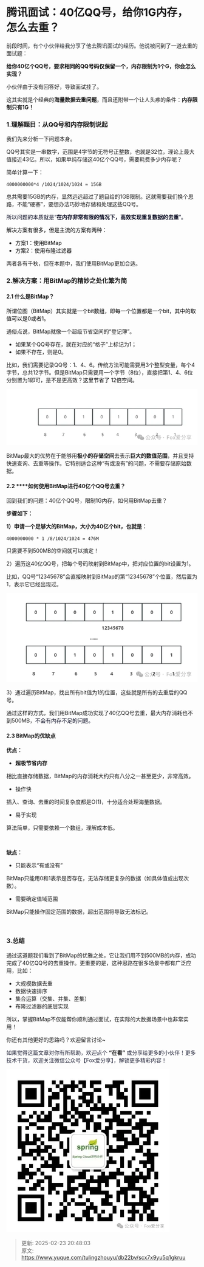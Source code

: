 # 腾讯面试：40亿QQ号，给你1G内存，怎么去重？

<font style="color:rgb(0, 0, 0);">前段时间，</font><font style="color:rgb(36, 41, 46);">有个小伙伴给我分享了他去腾讯面试的经历。他说被</font><font style="color:rgba(0, 0, 0, 0.9);">问到了一道去重的面试题：</font>

**<font style="color:rgba(0, 0, 0, 0.9);">给你40亿个QQ号，要求</font>****<font style="color:rgb(1, 1, 1);">相同的QQ号码仅保留一个</font>****<font style="color:rgba(0, 0, 0, 0.9);">，内存限制为1个G，你会怎么实现？</font>**

<font style="color:rgba(0, 0, 0, 0.9);">小伙伴由于没有回答好，导致面试挂了。</font>

<font style="color:rgba(0, 0, 0, 0.9);">这其实就是个经典的</font>**<font style="color:rgba(0, 0, 0, 0.9);">海量数据去重问题</font>**<font style="color:rgba(0, 0, 0, 0.9);">，而且还附带一个让人头疼的条件：</font>**<font style="color:rgba(0, 0, 0, 0.9);">内存限制只有1G！</font>**

<font style="color:rgba(0, 0, 0, 0.9);"></font>

### **<font style="color:rgba(0, 0, 0, 0.9);">1.理解题目：从QQ号和内存限制说起</font>**
<font style="color:rgba(0, 0, 0, 0.9);">我们先来分析一下问题本身。</font>

<font style="color:rgba(0, 0, 0, 0.9);">QQ号其实是一串数字，范围是4字节的无符号正整数，也就是32位，理论上最大值接近43亿。所以，如果单纯存储这40亿个QQ号，需要耗费多少内存呢？</font>

<font style="color:rgba(0, 0, 0, 0.9);">简单计算一下：</font>

```plain
4000000000*4 /1024/1024/1024 ≈ 15GB
```

<font style="color:rgba(0, 0, 0, 0.9);">总共需要15GB的内存，显然远远超过了题目给的1GB限制。这就需要我们换个思路，不能“硬塞”，要想办法巧妙地存储和处理这些QQ号。</font>

<font style="color:rgb(6, 8, 31);">所以问题的本质就是“</font>**<font style="color:rgb(6, 8, 31);">在内存非常有限的情况下，高效实现重复数据的去重</font>**<font style="color:rgb(6, 8, 31);">”。</font>

<font style="color:rgb(0, 0, 0);">解决方案有很多，但是主流的方案有两种：</font>

+ <font style="color:rgb(0, 0, 0);">方案1：使用BitMap</font>
+ <font style="color:rgb(0, 0, 0);">方案2：使用布隆过滤器</font>

<font style="color:rgba(0, 0, 0, 0.9);">两者各有千秋，但在本题中，我们使用BitMap更加合适。</font>

### **<font style="color:rgba(0, 0, 0, 0.9);">2.解决方案：用BitMap的精妙之处化繁为简</font>**
#### **<font style="color:rgba(0, 0, 0, 0.9);">2.1 什么是BitMap？</font>**
<font style="color:rgb(0, 0, 0);">所谓位图（BitMap）其实就是一个bit数组，即每一个位置都是一个bit，其中的取值可以是0或者1。</font>

<font style="color:rgba(0, 0, 0, 0.9);">通俗点说，BitMap就像一个超级节省空间的“登记簿”。</font>

+ <font style="color:rgba(0, 0, 0, 0.9);">如果某个QQ号存在，就在对应的“格子”上标记为1；</font>
+ <font style="color:rgba(0, 0, 0, 0.9);">如果不存在，则是0。</font>

<font style="color:rgba(0, 0, 0, 0.9);">比如，我们需要记录QQ号：1、4、6。传统方法可能需要用3个整型变量，每个4字节，总共12字节。但是BitMap只需要用一个字节（8位），直接把第1、4、6位分别置为1即可，是不是更高效？</font><font style="color:rgb(0, 0, 0);">这里节省了 12倍空间。</font>

![1740313594613-f4202416-b7d9-483d-8bc5-c4ca1a89f02b.webp](./img/3y3F0jsvHPwhtJJ2/1740313594613-f4202416-b7d9-483d-8bc5-c4ca1a89f02b-010047.webp)

<font style="color:rgba(0, 0, 0, 0.9);">BitMap最大的优势在于能够用</font>**<font style="color:rgba(0, 0, 0, 0.9);">极小的存储空间</font>**<font style="color:rgba(0, 0, 0, 0.9);">去表示</font>**<font style="color:rgba(0, 0, 0, 0.9);">巨大的数值范围</font>**<font style="color:rgba(0, 0, 0, 0.9);">，并且支持快速查询、去重等操作。它特别适合这种“有或没有”的问题，不需要存储原始数据。</font>

<font style="color:rgba(0, 0, 0, 0.9);">  
</font>

#### **<font style="color:rgba(0, 0, 0, 0.9);">2.2 </font>****<font style="color:rgba(0, 0, 0, 0.9);">如何使用BitMap进行40亿个QQ号去重？</font>**
<font style="color:rgba(0, 0, 0, 0.9);">回到我们的问题：40亿个QQ号，</font><font style="color:rgb(0, 0, 0);">限制1G内存，</font><font style="color:rgba(0, 0, 0, 0.9);">如何用BitMap去重？</font>

**<font style="color:rgba(0, 0, 0, 0.9);">步骤如下：</font>**

**<font style="color:rgba(0, 0, 0, 0.9);">1）申请一个足够大的BitMap，大小为40亿个bit，也就是：</font>**

```plain
4000000000 * 1 /8/1024/1024 = 476M
```

<font style="color:rgba(0, 0, 0, 0.9);">只需要不到500MB的空间就可以搞定！</font>

<font style="color:rgba(0, 0, 0, 0.9);">  
</font>

<font style="color:rgba(0, 0, 0, 0.9);">2）遍历这40亿QQ号，把每个号码映射到BitMap中，把对应位置的bit设置为1。</font>

<font style="color:rgba(0, 0, 0, 0.9);">比如，QQ号“12345678”会直接映射到BitMap的第“12345678”个位置，然后置为1，表示它已经出现过。</font>

![1740313594686-dcf49ea9-8109-4716-bd85-4fe4d72f2327.webp](./img/3y3F0jsvHPwhtJJ2/1740313594686-dcf49ea9-8109-4716-bd85-4fe4d72f2327-387110.webp)

<font style="color:rgba(0, 0, 0, 0.9);">  
</font>

<font style="color:rgba(0, 0, 0, 0.9);">3）通过遍历BitMap，找出所有bit值为1的位置，这些就是所有的去重后的QQ号。</font>

<font style="color:rgba(0, 0, 0, 0.9);">  
</font>

<font style="color:rgba(0, 0, 0, 0.9);">通过这样的方式，我们用BitMap成功实现了40亿QQ号去重，最大内存消耗也不到500MB，</font><font style="color:rgb(6, 8, 31);">不会有内存不足的问题。</font>

#### **<font style="color:rgba(0, 0, 0, 0.9);">2.3 BitMap的优缺点</font>**
**<font style="color:rgba(0, 0, 0, 0.9);">优点：</font>**

+ **<font style="color:rgba(0, 0, 0, 0.9);">超极节省内存</font>**

<font style="color:rgba(0, 0, 0, 0.9);">相比直接存储数据，BitMap的内存消耗大约只有八分之一甚至更少，非常高效。</font>

+ <font style="color:rgba(0, 0, 0, 0.9);">操作快</font>

<font style="color:rgba(0, 0, 0, 0.9);">插入、查询、去重的时间复杂度都是O(1)，十分适合处理海量数据。</font>

+ <font style="color:rgba(0, 0, 0, 0.9);">易于实现</font>

<font style="color:rgba(0, 0, 0, 0.9);">算法简单，只需要依赖一个数组，理解成本低。</font>

**<font style="color:rgba(0, 0, 0, 0.9);">  
</font>**

**<font style="color:rgba(0, 0, 0, 0.9);">缺点：</font>**

+ <font style="color:rgba(0, 0, 0, 0.9);">只能表示“有或没有”</font>

<font style="color:rgba(0, 0, 0, 0.9);">BitMap只能用0和1表示是否存在，无法存储更复杂的数据（如具体值或出现次数）。</font>

+ <font style="color:rgba(0, 0, 0, 0.9);">需要确定值域范围</font>

<font style="color:rgba(0, 0, 0, 0.9);">BitMap只能操作固定范围的数据，超出范围将导致无法标记。</font>

**<font style="color:rgba(0, 0, 0, 0.9);">  
</font>**

### **<font style="color:rgba(0, 0, 0, 0.9);">3.总结</font>**
<font style="color:rgba(0, 0, 0, 0.9);">通过这道题我们看到了BitMap的优雅之处，它让我们用不到500MB的内存，成功完成了40亿QQ号的去重操作。更重要的是，这种思路在很多场景中都有广泛应用，比如：</font>

+ <font style="color:rgba(0, 0, 0, 0.9);">大规模数据去重</font>
+ <font style="color:rgba(0, 0, 0, 0.9);">数据快速排序</font>
+ <font style="color:rgba(0, 0, 0, 0.9);">集合运算（交集、并集、差集）</font>
+ <font style="color:rgba(0, 0, 0, 0.9);">布隆过滤器的底层实现</font>

<font style="color:rgba(0, 0, 0, 0.9);">所以，掌握BitMap不仅能帮你顺利通过面试，在实际的大数据场景中也非常实用！</font>

<font style="color:rgba(0, 0, 0, 0.9);">你还有其他更好的思路吗？欢迎留言讨论~</font>

<font style="color:rgba(0, 0, 0, 0.9);"></font>

<font style="color:rgba(6, 8, 31, 0.88);">如果觉得这篇文章对你有所帮助，欢迎点个 </font>**“在看”**<font style="color:rgba(6, 8, 31, 0.88);"> 或分享给更多的小伙伴！更多技术干货，欢迎关注微信公众号【Fox爱分享】，解锁更多精彩内容！</font>

![1740313095984-22912fd3-e15a-4948-8bfd-467d0dbfa39c.webp](./img/3y3F0jsvHPwhtJJ2/1740313095984-22912fd3-e15a-4948-8bfd-467d0dbfa39c-684167.webp)



> 更新: 2025-02-23 20:48:03  
> 原文: <https://www.yuque.com/tulingzhouyu/db22bv/scx7x9yu5q1gkruu>